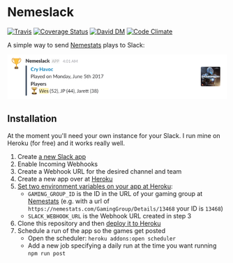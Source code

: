 # Nemeslack

[![Travis](https://img.shields.io/travis/wesbaker/nemeslack.svg)](https://travis-ci.org/wesbaker/nemeslack)
[![Coverage Status](https://coveralls.io/repos/github/wesbaker/nemeslack/badge.svg?branch=master)](https://coveralls.io/github/wesbaker/nemeslack?branch=master)
[![David DM](https://david-dm.org/wesbaker/nemeslack/status.svg)](https://david-dm.org/wesbaker/nemeslack)
[![Code Climate](https://codeclimate.com/github/wesbaker/nemeslack/badges/gpa.svg)](https://codeclimate.com/github/wesbaker/nemeslack)

A simple way to send [Nemestats][nemestats] plays to Slack:

![Example Nemeslack](example.png)

## Installation

At the moment you'll need your own instance for your Slack. I run mine on Heroku (for free) and it works really well.

1. Create [a new Slack app](https://api.slack.com/apps?new_app=1)
2. Enable Incoming Webhooks
3. Create a Webhook URL for the desired channel and team
4. Create a new app over at [Heroku](https://dashboard.heroku.com/new-app?org=personal-apps)
5. [Set two environment variables on your app at Heroku](https://devcenter.heroku.com/articles/config-vars#setting-up-config-vars-for-a-deployed-application):
    - `GAMING_GROUP_ID` is the ID in the URL of your gaming group at [Nemestats][nemestats] (e.g. with a url of `https://nemestats.com/GamingGroup/Details/13468` your ID is `13468`)
    - `SLACK_WEBHOOK_URL` is the Webhook URL created in step 3
6. Clone this repository and then [deploy it to Heroku](https://devcenter.heroku.com/articles/getting-started-with-nodejs#deploy-the-app)
7. Schedule a run of the app so the games get posted
    - Open the scheduler: `heroku addons:open scheduler`
    - Add a new job specifying a daily run at the time you want running `npm run post`

[nemestats]: https://nemestats.com
